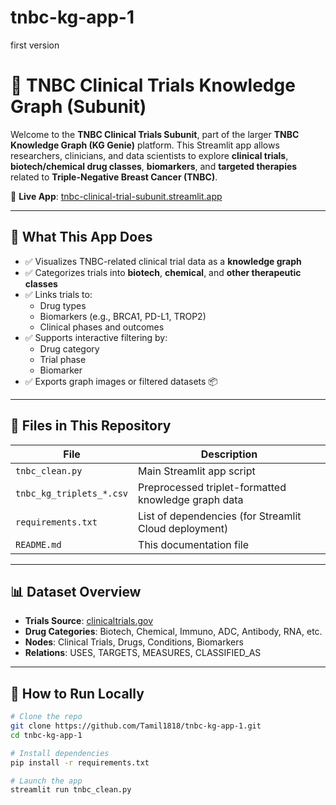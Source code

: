 # tnbc-kg-app-1
first version
# 🧬 TNBC Clinical Trials Knowledge Graph (Subunit)

Welcome to the **TNBC Clinical Trials Subunit**, part of the larger **TNBC Knowledge Graph (KG Genie)** platform. This Streamlit app allows researchers, clinicians, and data scientists to explore **clinical trials**, **biotech/chemical drug classes**, **biomarkers**, and **targeted therapies** related to **Triple-Negative Breast Cancer (TNBC)**.

🔗 **Live App**: [tnbc-clinical-trial-subunit.streamlit.app](https://your-app-url.streamlit.app)

---

## 🧠 What This App Does

- ✅ Visualizes TNBC-related clinical trial data as a **knowledge graph**
- ✅ Categorizes trials into **biotech**, **chemical**, and **other therapeutic classes**
- ✅ Links trials to:
  - Drug types
  - Biomarkers (e.g., BRCA1, PD-L1, TROP2)
  - Clinical phases and outcomes
- ✅ Supports interactive filtering by:
  - Drug category
  - Trial phase
  - Biomarker
- ✅ Exports graph images or filtered datasets 📦

---

## 📂 Files in This Repository

| File                          | Description                                             |
|-------------------------------|---------------------------------------------------------|
| `tnbc_clean.py`               | Main Streamlit app script                               |
| `tnbc_kg_triplets_*.csv`      | Preprocessed triplet-formatted knowledge graph data     |
| `requirements.txt`            | List of dependencies (for Streamlit Cloud deployment)   |
| `README.md`                   | This documentation file                                 |

---

## 📊 Dataset Overview

- **Trials Source**: [clinicaltrials.gov](https://clinicaltrials.gov)
- **Drug Categories**: Biotech, Chemical, Immuno, ADC, Antibody, RNA, etc.
- **Nodes**: Clinical Trials, Drugs, Conditions, Biomarkers
- **Relations**: USES, TARGETS, MEASURES, CLASSIFIED_AS

---

## 🚀 How to Run Locally

```bash
# Clone the repo
git clone https://github.com/Tamil1818/tnbc-kg-app-1.git
cd tnbc-kg-app-1

# Install dependencies
pip install -r requirements.txt

# Launch the app
streamlit run tnbc_clean.py

